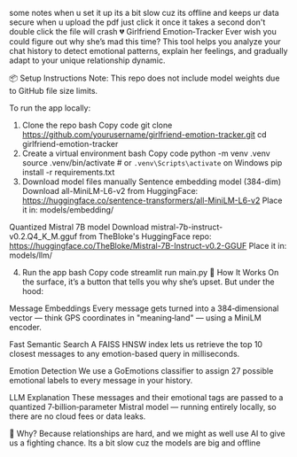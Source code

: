 some notes when u set it up its a bit slow cuz its offline and keeps ur data secure
when u upload the pdf just click it once it takes a second don't double click the file will crash
💔 Girlfriend Emotion‑Tracker
Ever wish you could figure out why she’s mad this time? This tool helps you analyze your chat history to detect emotional patterns, explain her feelings, and gradually adapt to your unique relationship dynamic.

📦 Setup Instructions
Note: This repo does not include model weights due to GitHub file size limits.

To run the app locally:

1. Clone the repo
bash
Copy code
git clone https://github.com/yourusername/girlfriend-emotion-tracker.git
cd girlfriend-emotion-tracker
2. Create a virtual environment
bash
Copy code
python -m venv .venv
source .venv/bin/activate  # or `.venv\Scripts\activate` on Windows
pip install -r requirements.txt
3. Download model files manually
Sentence embedding model (384-dim)
Download all-MiniLM-L6-v2 from HuggingFace:
https://huggingface.co/sentence-transformers/all-MiniLM-L6-v2
Place it in: models/embedding/

Quantized Mistral 7B model
Download mistral-7b-instruct-v0.2.Q4_K_M.gguf from TheBloke's HuggingFace repo:
https://huggingface.co/TheBloke/Mistral-7B-Instruct-v0.2-GGUF
Place it in: models/llm/

4. Run the app
bash
Copy code
streamlit run main.py
🧠 How It Works
On the surface, it’s a button that tells you why she’s upset. But under the hood:

Message Embeddings
Every message gets turned into a 384‑dimensional vector — think GPS coordinates in "meaning‑land" — using a MiniLM encoder.

Fast Semantic Search
A FAISS HNSW index lets us retrieve the top 10 closest messages to any emotion-based query in milliseconds.

Emotion Detection
We use a GoEmotions classifier to assign 27 possible emotional labels to every message in your history.

LLM Explanation
These messages and their emotional tags are passed to a quantized 7‑billion‑parameter Mistral model — running entirely locally, so there are no cloud fees or data leaks.


🙋 Why?
Because relationships are hard, and we might as well use AI to give us a fighting chance.
Its a bit slow cuz the models are big and offline
